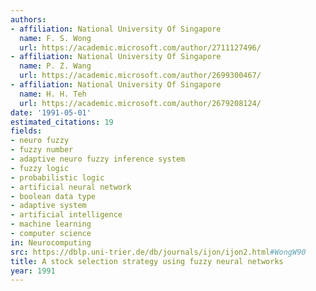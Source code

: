 ```yaml
---
authors:
- affiliation: National University Of Singapore
  name: F. S. Wong
  url: https://academic.microsoft.com/author/2711127496/
- affiliation: National University Of Singapore
  name: P. Z. Wang
  url: https://academic.microsoft.com/author/2699300467/
- affiliation: National University Of Singapore
  name: H. H. Teh
  url: https://academic.microsoft.com/author/2679208124/
date: '1991-05-01'
estimated_citations: 19
fields:
- neuro fuzzy
- fuzzy number
- adaptive neuro fuzzy inference system
- fuzzy logic
- probabilistic logic
- artificial neural network
- boolean data type
- adaptive system
- artificial intelligence
- machine learning
- computer science
in: Neurocomputing
src: https://dblp.uni-trier.de/db/journals/ijon/ijon2.html#WongW90
title: A stock selection strategy using fuzzy neural networks
year: 1991
---
```

